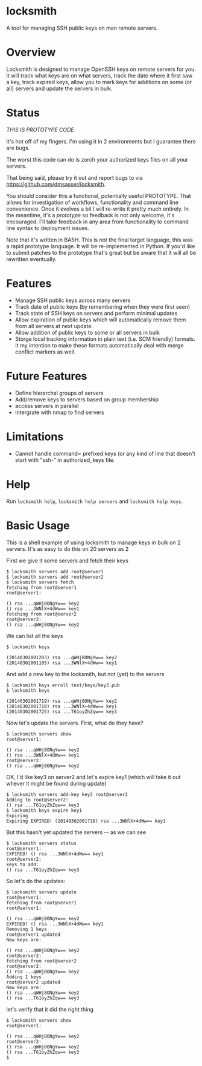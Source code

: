 locksmith 
=========

A tool for managing SSH public keys on man remote servers.

Overview
========

Locksmith is designed to manage OpenSSH keys on remote servers for
you.  It will track what keys are on what servers, track the date
where it first saw a key, track expired keys, allow you to mark keys
for additions on some (or all) servers and update the servers in bulk.


Status
======

*THIS IS PROTOTYPE CODE*

It's hot off of my fingers.  I'm using it in 2 environments but I
guarantee there are bugs.

The worst this code can do is zorch your authorized keys files on all
your servers.

That being said, please try it out and report bugs to via
https://github.com/dmsasser/locksmith.

You should consider this a functional, potentially useful PROTOTYPE.
That allows for investigation of workflows, functionality and command
line convenience.  Once it evolves a bit I will re-write it pretty
much entirely.  In the meantime, it's a *prototype* so feedback is not
only welcome, it's encouraged.  I'll take feedback in any area from
functionality to command line syntax to deployment issues.

Note that it's written in BASH.  This is not the final target
language, this was a rapid prototype language.  It will be
re-implemented in Python.  If you'd like to submit patches to the
prototype that's great but be aware that it will all be rewritten
eventually.


Features
========

* Manage SSH public keys across many servers
* Track date of public keys (by remembering when they were first seen)
* Track state of SSH keys on servers and perform minimal updates
* Allow expiration of public keys which will automatically remove them
  from all servers at next update.
* Allow addition of public keys to some or all servers in bulk
* Storge local tracking information in plain text (i.e. SCM friendly)
  formats.  It my intention to make these formats automatically deal
  with merge conflict markers as well.

Future Features
===============

* Define hierarchal groups of servers
* Add/remove keys to servers based on group membership
* access servers in parallel
* intergrate with nmap to find servers

Limitations
===========

* Cannot handle command= prefixed keys (or any kind of line that
  doesn't start with "ssh-" in authorized_keys file.

Help
====

Run `locksmith help`, `locksmith help servers` and `locksmith help
keys`.

Basic Usage
===========

This is a shell example of using locksmith to manage keys in bulk on 2
servers.  It's as easy to do this on 20 servers as 2

First we give it some servers and fetch their keys

    $ locksmith servers add root@server1
    $ locksmith servers add root@server2
    $ locksmith servers fetch
    fetching from root@server1
    root@server1:
    
    () rsa ...qWHj8ONgYw== key2
    () rsa ...3WNlX+4dWw== key1
    fetching from root@server2
    root@server2:
    () rsa ...qWHj8ONgYw== key2

We can list all the keys

    $ locksmith keys
    
    (20140302001203) rsa ...qWHj8ONgYw== key2
    (20140302001105) rsa ...3WNlX+4dWw== key1

And add a new key to the locksmith, but not (yet) to the servers

    $ locksmith keys enroll test/keys/key3.pub 
    $ locksmith keys
    
    (20140302001719) rsa ...qWHj8ONgYw== key2
    (20140302001718) rsa ...3WNlX+4dWw== key1
    (20140302001725) rsa ...T61oyZhZqw== key3

Now let's update the servers.  First, what do they have?


    $ locksmith servers show
    root@server1:
    
    () rsa ...qWHj8ONgYw== key2
    () rsa ...3WNlX+4dWw== key1
    root@server2:
    () rsa ...qWHj8ONgYw== key2

OK, I'd like key3 on server2 and let's expire key1 (which will take it
out whever it might be found during update)


    $ locksmith servers add-key key3 root@server2
    Adding to root@server2:
    () rsa ...T61oyZhZqw== key3
    $ locksmith keys expire key1
    Expiring 
    Expiring EXPIRED! (20140302001718) rsa ...3WNlX+4dWw== key1

But this hasn't yet updated the servers -- as we can see

    $ locksmith servers status
    root@server1:
    EXPIRED! () rsa ...3WNlX+4dWw== key1
    root@server2:
    keys to add:
    () rsa ...T61oyZhZqw== key3

So let's do the updates:

    $ locksmith servers update
    root@server1:
    fetching from root@server1
    root@server1:
    
    () rsa ...qWHj8ONgYw== key2
    EXPIRED! () rsa ...3WNlX+4dWw== key1
    Removing 1 keys
    root@server1 updated
    New keys are:
    
    () rsa ...qWHj8ONgYw== key2
    root@server2:
    fetching from root@server2
    root@server2:
    () rsa ...qWHj8ONgYw== key2
    Adding 1 keys
    root@server2 updated
    New keys are:
    () rsa ...qWHj8ONgYw== key2
    () rsa ...T61oyZhZqw== key3

let's verify that it did the right thing

    $ locksmith servers show
    root@server1:
    
    () rsa ...qWHj8ONgYw== key2
    root@server2:
    () rsa ...qWHj8ONgYw== key2
    () rsa ...T61oyZhZqw== key3
    $